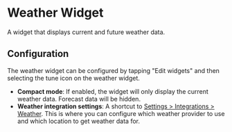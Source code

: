 # Weather Widget

A widget that displays current and future weather data.

## Configuration

The weather widget can be configured by tapping "Edit widgets" and then selecting the <span class="material-symbols-rounded">tune</span> icon
on the weather widget.

- **Compact mode**: If enabled, the widget will only display the current weather data. Forecast data will be hidden.
- **Weather integration settings**: A shortcut to [Settings > Integrations > Weather](/docs/user-guide/integrations/weather). This is where you can configure
  which weather provider to use and which location to get weather data for.
